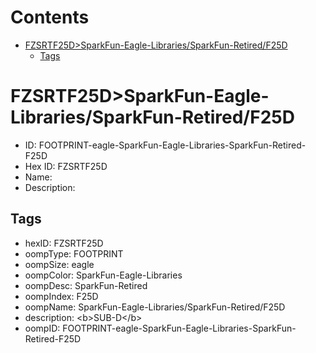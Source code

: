 



Contents
========

* [FZSRTF25D>SparkFun-Eagle-Libraries/SparkFun-Retired/F25D](#fzsrtf25dsparkfun-eagle-librariessparkfun-retiredf25d)
	* [Tags](#tags)

# FZSRTF25D>SparkFun-Eagle-Libraries/SparkFun-Retired/F25D

- ID: FOOTPRINT-eagle-SparkFun-Eagle-Libraries-SparkFun-Retired-F25D
- Hex ID: FZSRTF25D
- Name: 
- Description: 

## Tags

- hexID: FZSRTF25D
- oompType: FOOTPRINT
- oompSize: eagle
- oompColor: SparkFun-Eagle-Libraries
- oompDesc: SparkFun-Retired
- oompIndex: F25D
- oompName: SparkFun-Eagle-Libraries/SparkFun-Retired/F25D
- description: &lt;b&gt;SUB-D&lt;/b&gt;
- oompID: FOOTPRINT-eagle-SparkFun-Eagle-Libraries-SparkFun-Retired-F25D
